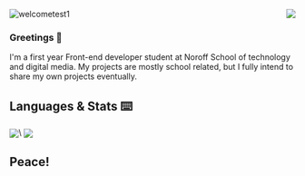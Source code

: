 ![welcometest1](https://user-images.githubusercontent.com/49838649/172017871-59330a14-f2da-4c19-9183-ad34f5bc78ad.gif)
 <img align="right" src="https://c.tenor.com/kT6SqaUp2j4AAAAi/ami-fat-cat-confused.gif"></img>


### Greetings 🙏


I'm a first year Front-end developer student at Noroff School of technology and digital media. 
My projects are mostly school related, but I fully intend to share my own projects eventually. 


##  Languages & Stats ⌨️

<a href="https://github.com/anuraghazra/github-readme-stats">
  <img align="center"  src="https://github-readme-stats.vercel.app/api?username=Mbr90&theme=dracula" /></a>\
<a href="https://github.com/anuraghazra/github-readme-stats">
  <img align="center"  src="https://github-readme-stats.vercel.app/api/top-langs/?username=Mbr90&layout=compact" />
</a>




## Peace!


<!--
**Mbr90/Mbr90** is a ✨ _special_ ✨ repository because its `README.md` (this file) appears on your GitHub profile.



Here are some ideas to get you started:

- 🔭 I’m currently working on ...
- 🌱 I’m currently learning ...
- 👯 I’m looking to collaborate on ...
- 🤔 I’m looking for help with ...
- 💬 Ask me about ...
- 📫 How to reach me: ...
- 😄 Pronouns: ...
- ⚡ Fun fact: ...
-->
